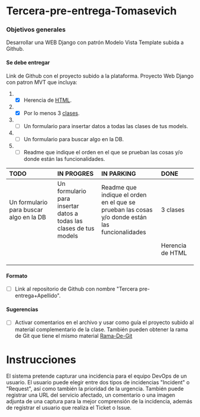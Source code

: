# Tercera-pre-entrega-Tomasevich

### Objetivos generales

Desarrollar una WEB Django con patrón Modelo Vista Template subida a Github.

#### Se debe entregar

Link de Github con el proyecto subido a la plataforma.
Proyecto Web Django con patron MVT que incluya:

1. -[x] Herencia de [HTML](TercerPreEntrega%2FMVT%2Ftemplates).
2. -[x] Por lo menos 3 [clases](TercerPreEntrega%2FMVT%2Fmodels.py).
3. -[ ] Un formulario para insertar datos a todas las clases de tus models.
4. -[ ] Un formulario para buscar algo en la DB.
5. -[ ] Readme que indique el orden en el que se prueban las cosas y/o donde están las funcionalidades.

| TODO                                    | IN PROGRES                                                                   | IN PARKING                                                                                                 | DONE             |
|:----------------------------------------|:-----------------------------------------------------------------------------|:-----------------------------------------------------------------------------------------------------------|:-----------------|
| Un formulario para buscar algo en la DB | Un formulario para <br/>insertar datos a <br/>todas las clases de tus models | Readme que indique el orden <br/>en el que se prueban las cosas <br/>y/o donde están las funcionalidades   | 3 clases         |
|                                         |                                                                              |                                                                                                            | Herencia de HTML |
|                                         |                                                                              |                                                                                                            |                  |
|                                         |                                                                              |                                                                                                            |                  |
|                                         |                                                                              |                                                                                                            |                  |

#### Formato

- [ ] Link al repositorio de Github con nombre "Tercera pre-entrega+Apellido".

#### Sugerencias

- [ ] Activar comentarios en el archivo y usar como guía el proyecto subido al material complementario de la clase. 
También pueden obtener la rama de Git que tiene el mismo material 
[Rama-De-Git](https://github.com/NicolasPerezUNLaSMN/ProyectoCoder/tree/42e923e5a69f73d21abc07f4f33f0b899693f98a)

# Instrucciones

El sistema pretende capturar una incidencia para el equipo DevOps de un usuario.
El usuario puede elegir entre dos tipos de incidencias "Incident" o "Request", así como también
la prioridad de la urgencia.
También puede registrar una URL del servicio afectado, un comentario o una imagen adjunta de una captura
para la mejor comprensión de la incidencia, además de registrar el usuario que realiza el Ticket o Issue.